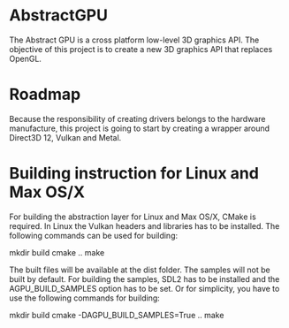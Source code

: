 # AbstractGPU
The Abstract GPU is a cross platform low-level 3D graphics API.
The objective of this project is to create a new 3D graphics API that replaces OpenGL.

# Roadmap
Because the responsibility of creating drivers belongs to the hardware manufacture, this project is
going to start by creating a wrapper around Direct3D 12, Vulkan and Metal.

# Building instruction for Linux and Max OS/X
For building the abstraction layer for Linux and Max OS/X, CMake is required. In
Linux the Vulkan headers and libraries has to be installed. The following commands
can be used for building:

mkdir build
cmake ..
make

The built files will be available at the dist folder. The samples will not be
built by default. For building the samples, SDL2 has to be installed and the
AGPU_BUILD_SAMPLES option has to be set. Or for simplicity, you have to use
the following commands for building:

mkdir build
cmake -DAGPU_BUILD_SAMPLES=True ..
make

